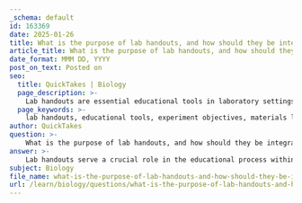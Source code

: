 ```yaml
---
_schema: default
id: 163369
date: 2025-01-26
title: What is the purpose of lab handouts, and how should they be integrated with lab activities?
article_title: What is the purpose of lab handouts, and how should they be integrated with lab activities?
date_format: MMM DD, YYYY
post_on_text: Posted on
seo:
  title: QuickTakes | Biology
  page_description: >-
    Lab handouts are essential educational tools in laboratory settings that guide students through experiments by outlining objectives, materials, procedures, and data analysis. Their integration into lab activities enhances the learning experience and reinforces safety protocols.
  page_keywords: >-
    lab handouts, educational tools, experiment objectives, materials list, procedure instructions, data analysis, lab integration, pre-lab preparation, active use, post-lab reflection, learning experience, scientific method
author: QuickTakes
question: >-
    What is the purpose of lab handouts, and how should they be integrated with lab activities?
answer: >-
    Lab handouts serve a crucial role in the educational process within laboratory settings. Their primary purpose is to provide students with a structured guide that outlines the essential components of each experiment. Here are the key elements typically included in lab handouts:\n\n1. **Objective**: This section explains the purpose of the experiment, helping students understand what they are expected to learn or demonstrate.\n2. **Materials**: A comprehensive list of all necessary equipment and chemicals required for the experiment, ensuring that students are prepared and have everything they need before starting.\n3. **Procedure**: Detailed, step-by-step instructions that guide students through the experiment, promoting consistency and safety in the lab environment.\n4. **Data Analysis**: Guidelines for analyzing and interpreting the results obtained during the experiment, which is critical for understanding the implications of the findings.\n\nTo effectively integrate lab handouts with lab activities, the following strategies can be employed:\n\n- **Pre-Lab Preparation**: Students should review the handouts before attending the lab session. This preparation allows them to familiarize themselves with the objectives, materials, and procedures, leading to a more productive lab experience.\n- **Active Use During Labs**: Students should have their handouts readily available during the lab to refer to the procedures and safety protocols as they conduct the experiment. This practice reinforces the importance of following established guidelines.\n- **Post-Lab Reflection**: After completing the experiment, students can use the data analysis section of the handout to guide their discussions and reflections on the results. This step is essential for reinforcing learning and understanding the scientific method.\n\nIn summary, lab handouts are vital educational tools that enhance the learning experience by providing clear instructions and expectations. Their integration into lab activities through pre-lab preparation, active use during experiments, and post-lab analysis fosters a comprehensive understanding of scientific practices and safety protocols.
subject: Biology
file_name: what-is-the-purpose-of-lab-handouts-and-how-should-they-be-integrated-with-lab-activities.md
url: /learn/biology/questions/what-is-the-purpose-of-lab-handouts-and-how-should-they-be-integrated-with-lab-activities
---
```


&nbsp;